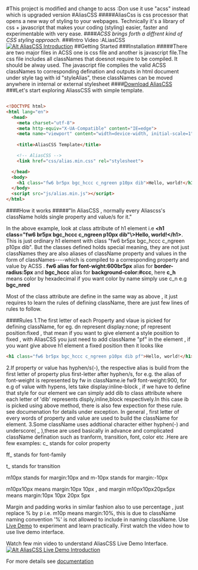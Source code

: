 #This project is modified and change to acss :Don use it use "acss" instead which is upgraded version
#AliasCSS
#####AliasCss is  css processor that opens a new way of styling to your webpages. Technically  it's a library of  css + javascript that makes your coding \(styling\) easier, faster and experimentable with very ease.
####*ACSS brings forth a diffrent kind of CSS styling approach.* 
###Intro Video :ALiasCSS
[![Alt AliasCSS Introduction](http://img.youtube.com/vi/JFzL5sTO6bM/0.jpg)](https://youtu.be/JFzL5sTO6bM)
##Getting Started
###Installation
#####There are two major files in ACSS one is css file and another is javascript file.The css file includes all classNames that doesnot require to be compiled. It should be alway used. The javascript file complies the valid ACSS classNames to corresponding defination and outputs in html document under style tag with id "styleAlias", these classNames can be moved anywhere in internal or external stylesheet
####[Download AliasCSS](http://aliascss.com/doc.html#downloads)
###Let's start exploring AliassCSS with simple template.
```html

<!DOCTYPE html>
<html lang="en">
  <head>
    <meta charset="utf-8">
    <meta http-equiv="X-UA-Compatible" content="IE=edge">
    <meta name="viewport" content="width=device-width, initial-scale=1">
   
    <title>AliasCSS Template</title>

    <!-- AliasCSS -->
    <link href="css/alias.min.css" rel="stylesheet">

  </head>
  <body>
    <h1 class="fw6 br5px bgc_hccc c_ngreen p10px dib">Hello, world!</h1>
  </body>
  <script src="js/alias.min.js"></script>
</html>
```
####How it works
#####"In AliasCSS , normally every Aliascss's className holds single property and value/s for it."

In the above example, look at class attribute of h1 element i.e __\<h1 class="fw6 br5px bgc_hccc c_ngreen p10px dib"\\>Hello, world\!\</h1\>__. This is just ordinary h1 element with class "fw6 br5px bgc_hccc c_ngreen p10px dib". But the classes defined holds special meaning, they are not just classNames they are also aliases of className property and values in the form of classNames----which is compiled to a corresponding property and value by ACSS .
__fw6 alias for font-wight:600br5px__ alias for __border-radius:5px__ and  __bgc_hccc__ alias for __background-color:#ccc__, here __c_h__ means color by hexadecimal if you want color by name simply use c_n e.g __bgc_nred__

Most of the class attribute are define in the same way as above , it just requires to learn the rules of defining className, there are just few lines of rules to follow.

####Rules
1.The first letter of each Property and vlaue is picked for defining className, for eg. dn represent display:none; pf represent position:fixed , that mean if you want to give element a style position to fixed , with AliasCSS you just need to add className "pf" in the element , if you want give above h1 element a fixed position then it looks like
```html
<h1 class="fw6 br5px bgc_hccc c_ngreen p10px dib pf">Hello, world!</h1>
```

2.If property or value has hyphen/s(-), the respective alias is build from the first letter of property plus first-letter after hyphen/s, for e.g. the alias of font-weight is represented by fw in className.ie fw9 font-weight:900, for e.g of value with hypens, lets take display:inline-block , if we have to define that style for our element we can simply add dib to class attribute where each letter of 'dib' represents disply,inline,block respectively.In this case ib is picked using above method, there is also few expection for these rule. see documenation for details under exception.
In general , first letter of every words of property and value are used to build the className for element.
3.Some className uses addtional character either hyphen(-) and underscore( _ ),these are used basically in advance and complicated className defination such as tranform, transition, font, color etc .Here are few examples:
c_ stands for color property

ff_ stands for font-family

t_ stands for transition

m10px stands for margin:10px and m-10px stands for margin:-10px

m10px10px means margin:10px 10px , and margin m10px10px20px5px means margin:10px 10px 20px 5px

Margin and padding works in similar fashion also to use percentage , just replace % by p i.e. m10p means margin:10%, this is due to className naming convention '%' is not allowed to include in naming className.
Use [Live Demo](http://aliascss.com/demo.html) to experiment and learn practically. First watch the video how to use live demo interface.

Watch few min video to understand AliasCSS Live Demo Interface.
[![Alt AliasCSS Live Demo Introduction](http://img.youtube.com/vi/2cSxgnlIYJY/0.jpg)](https://youtu.be/2cSxgnlIYJY)

For more details see [documentation](http://aliascss.com/doc.html#documentation)

